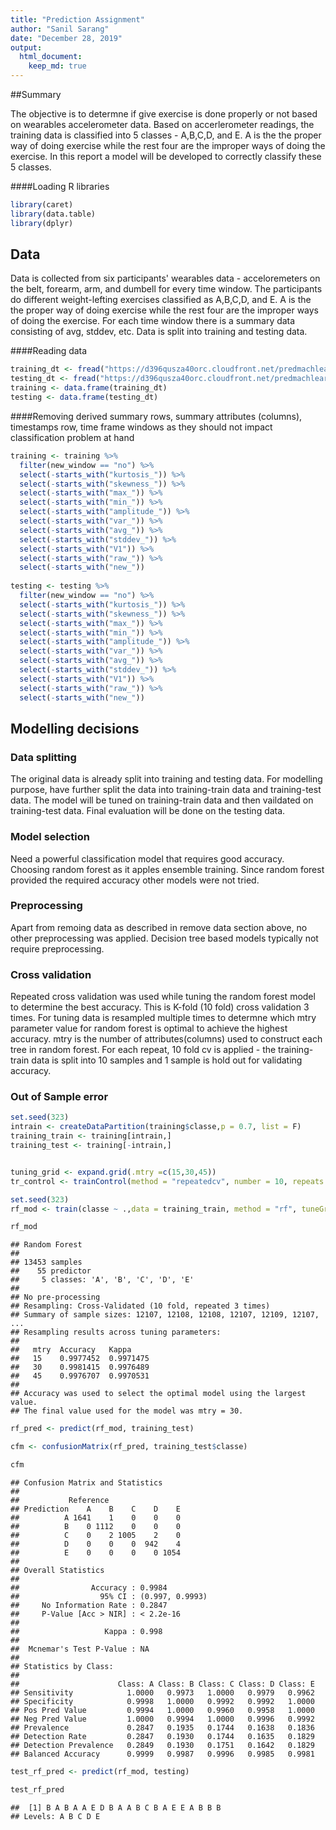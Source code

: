 ```yaml
---
title: "Prediction Assignment"
author: "Sanil Sarang"
date: "December 28, 2019"
output: 
  html_document:
    keep_md: true
---
```

##Summary

The objective is to determne if give exercise is done properly or not based on wearables accelerometer data. Based on accerlerometer readings, the training data is classified into 5 classes - A,B,C,D, and E. A is the the proper way of doing exercise while the rest four are the improper ways of doing the exercise. In this report a model will be developed to correctly classify these 5 classes.  



####Loading R libraries

```r
library(caret)
library(data.table)
library(dplyr)
```

## Data

Data is collected from six participants' wearables data - acceloremeters on the belt, forearm, arm, and dumbell for every time window. The participants do different weight-lefting exercises classified as A,B,C,D, and E. A is the the proper way of doing exercise while the rest four are the improper ways of doing the exercise. For each time window there is a summary data consisting of avg, stddev, etc. Data is split into training and testing data.

####Reading data

```r
training_dt <- fread("https://d396qusza40orc.cloudfront.net/predmachlearn/pml-training.csv", stringsAsFactors = T)
testing_dt <- fread("https://d396qusza40orc.cloudfront.net/predmachlearn/pml-testing.csv", stringsAsFactors = T)
training <- data.frame(training_dt)
testing <- data.frame(testing_dt)
```

####Removing derived summary rows, summary attributes (columns), timestamps row, time frame windows as they should not impact classification problem at hand


```r
training <- training %>%
  filter(new_window == "no") %>%
  select(-starts_with("kurtosis_")) %>%
  select(-starts_with("skewness_")) %>%
  select(-starts_with("max_")) %>%
  select(-starts_with("min_")) %>%
  select(-starts_with("amplitude_")) %>%
  select(-starts_with("var_")) %>%
  select(-starts_with("avg_")) %>%
  select(-starts_with("stddev_")) %>%
  select(-starts_with("V1")) %>%
  select(-starts_with("raw_")) %>%
  select(-starts_with("new_")) 
  
testing <- testing %>%
  filter(new_window == "no") %>%
  select(-starts_with("kurtosis_")) %>%
  select(-starts_with("skewness_")) %>%
  select(-starts_with("max_")) %>%
  select(-starts_with("min_")) %>%
  select(-starts_with("amplitude_")) %>%
  select(-starts_with("var_")) %>%
  select(-starts_with("avg_")) %>%
  select(-starts_with("stddev_")) %>%
  select(-starts_with("V1")) %>%
  select(-starts_with("raw_")) %>%
  select(-starts_with("new_")) 
```

## Modelling decisions

### Data splitting
The original data is already split into training and testing data. For modelling purpose, have further split the data into training-train data and training-test data. The model will be tuned on training-train data and then vaildated on training-test data. Final evaluation will be done on the testing data.  

### Model selection 
Need a powerful classification model that requires good accuracy. Choosing random forest as it apples ensemble training. Since random forest provided the required accuracy other models were not tried. 

### Preprocessing
Apart from remoing data as described in remove data section above, no other preprocessing was applied. Decision tree based models typically not require preprocessing.

### Cross validation
Repeated cross validation was used while tuning the random forest model to determine the best accuracy. This is K-fold (10 fold) cross validation 3 times. For tuning data is resampled multiple times to determne which mtry parameter value for random forest is optimal to achieve the highest accuracy. mtry is the number of attributes(columns) used to construct each tree in random forest. For each repeat, 10 fold cv is applied - the training-train data is split into 10 samples and 1 sample is hold out for validating accuracy. 

### Out of Sample error


```r
set.seed(323)
intrain <- createDataPartition(training$classe,p = 0.7, list = F)
training_train <- training[intrain,]
training_test <- training[-intrain,]


tuning_grid <- expand.grid(.mtry =c(15,30,45))
tr_control <- trainControl(method = "repeatedcv", number = 10, repeats = 3)

set.seed(323)
rf_mod <- train(classe ~ .,data = training_train, method = "rf", tuneGrid = tuning_grid, trControl = tr_control )

rf_mod
```

```
## Random Forest 
## 
## 13453 samples
##    55 predictor
##     5 classes: 'A', 'B', 'C', 'D', 'E' 
## 
## No pre-processing
## Resampling: Cross-Validated (10 fold, repeated 3 times) 
## Summary of sample sizes: 12107, 12108, 12108, 12107, 12109, 12107, ... 
## Resampling results across tuning parameters:
## 
##   mtry  Accuracy   Kappa    
##   15    0.9977452  0.9971475
##   30    0.9981415  0.9976489
##   45    0.9976707  0.9970531
## 
## Accuracy was used to select the optimal model using the largest value.
## The final value used for the model was mtry = 30.
```


```r
rf_pred <- predict(rf_mod, training_test)

cfm <- confusionMatrix(rf_pred, training_test$classe)

cfm
```

```
## Confusion Matrix and Statistics
## 
##           Reference
## Prediction    A    B    C    D    E
##          A 1641    1    0    0    0
##          B    0 1112    0    0    0
##          C    0    2 1005    2    0
##          D    0    0    0  942    4
##          E    0    0    0    0 1054
## 
## Overall Statistics
##                                          
##                Accuracy : 0.9984         
##                  95% CI : (0.997, 0.9993)
##     No Information Rate : 0.2847         
##     P-Value [Acc > NIR] : < 2.2e-16      
##                                          
##                   Kappa : 0.998          
##                                          
##  Mcnemar's Test P-Value : NA             
## 
## Statistics by Class:
## 
##                      Class: A Class: B Class: C Class: D Class: E
## Sensitivity            1.0000   0.9973   1.0000   0.9979   0.9962
## Specificity            0.9998   1.0000   0.9992   0.9992   1.0000
## Pos Pred Value         0.9994   1.0000   0.9960   0.9958   1.0000
## Neg Pred Value         1.0000   0.9994   1.0000   0.9996   0.9992
## Prevalence             0.2847   0.1935   0.1744   0.1638   0.1836
## Detection Rate         0.2847   0.1930   0.1744   0.1635   0.1829
## Detection Prevalence   0.2849   0.1930   0.1751   0.1642   0.1829
## Balanced Accuracy      0.9999   0.9987   0.9996   0.9985   0.9981
```


```r
test_rf_pred <- predict(rf_mod, testing)

test_rf_pred
```

```
##  [1] B A B A A E D B A A B C B A E E A B B B
## Levels: A B C D E
```
